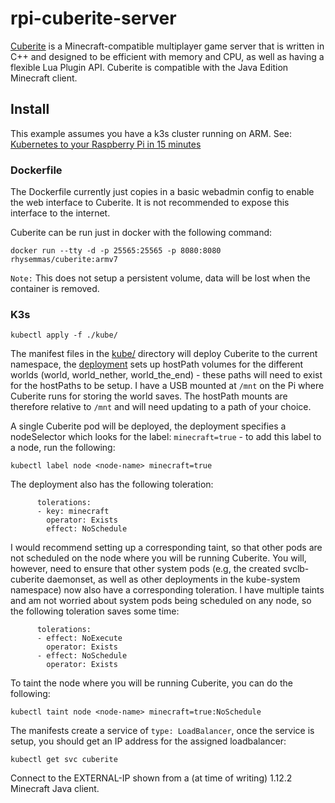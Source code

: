 # rpi-cuberite-server

[Cuberite](https://github.com/cuberite/cuberite) is a Minecraft-compatible multiplayer game server that is written in C++ and designed to be efficient with memory and CPU, as well as having a flexible Lua Plugin API. Cuberite is compatible with the Java Edition Minecraft client.

## Install

This example assumes you have a k3s cluster running on ARM. See: [Kubernetes to your Raspberry Pi in 15 minutes](https://medium.com/@alexellisuk/walk-through-install-kubernetes-to-your-raspberry-pi-in-15-minutes-84a8492dc95a)

### Dockerfile

The Dockerfile currently just copies in a basic webadmin config to enable the web interface to Cuberite. It is not recommended to expose this interface to the internet.

Cuberite can be run just in docker with the following command:

```
docker run --tty -d -p 25565:25565 -p 8080:8080 rhysemmas/cuberite:armv7
```

`Note:` This does not setup a persistent volume, data will be lost when the container is removed.

### K3s

```
kubectl apply -f ./kube/
```

The manifest files in the [kube/](./kube) directory will deploy Cuberite to the current namespace, the [deployment](./kube/deploy.yaml) sets up hostPath volumes for the different worlds (world, world_nether, world_the_end) - these paths will need to exist for the hostPaths to be setup. I have a USB mounted at `/mnt` on the Pi where Cuberite runs for storing the world saves. The hostPath mounts are therefore relative to `/mnt` and will need updating to a path of your choice.

A single Cuberite pod will be deployed, the deployment specifies a nodeSelector which looks for the label: `minecraft=true` - to add this label to a node, run the following:

```
kubectl label node <node-name> minecraft=true
```

The deployment also has the following toleration:

```
      tolerations:
      - key: minecraft
        operator: Exists
        effect: NoSchedule
```

I would recommend setting up a corresponding taint, so that other pods are not scheduled on the node where you will be running Cuberite. You will, however, need to ensure that other system pods (e.g, the created svclb-cuberite daemonset, as well as other deployments in the kube-system namespace) now also have a corresponding toleration. I have multiple taints and am not worried about system pods being scheduled on any node, so the following toleration saves some time:

```
      tolerations:
      - effect: NoExecute
        operator: Exists
      - effect: NoSchedule
        operator: Exists
```

To taint the node where you will be running Cuberite, you can do the following:

```
kubectl taint node <node-name> minecraft=true:NoSchedule
```

The manifests create a service of `type: LoadBalancer`, once the service is setup, you should get an IP address for the assigned loadbalancer:

```
kubectl get svc cuberite
```

Connect to the EXTERNAL-IP shown from a (at time of writing) 1.12.2 Minecraft Java client.
